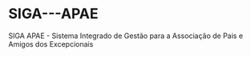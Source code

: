 # SIGA---APAE
SIGA APAE - Sistema Integrado de Gestão para a Associação de Pais e Amigos dos Excepcionais
